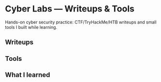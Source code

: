 # Cyber Labs — Writeups & Tools

Hands-on cyber security practice: CTF/TryHackMe/HTB writeups and small tools I built while learning.

## Writeups


## Tools

## What I learned
